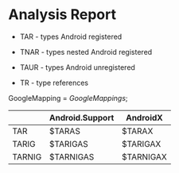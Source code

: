 ﻿# Analysis Report

*   TAR - types Android registered

*   TNAR - types nested Android registered

*   TAUR - types Android unregistered 
        
*   TR - type references

GoogleMapping = $GoogleMappings$;

|                  | Android.Support | AndroidX      |
|------------------|-----------------|---------------|
| TAR              |          $TARAS |        $TARAX |
| TARIG            |        $TARIGAS |      $TARIGAX |
| TARNIG           |       $TARNIGAS |     $TARNIGAX |

